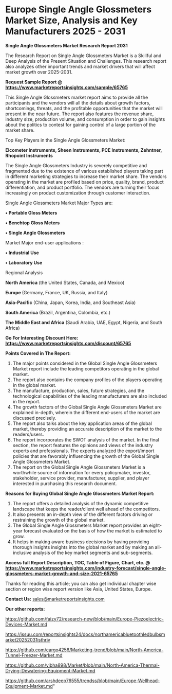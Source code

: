 # Europe Single Angle Glossmeters Market Size, Analysis and Key Manufacturers 2025 - 2031

<strong>Single Angle Glossmeters Market Research Report 2031</strong>

The Research Report on Single Angle Glossmeters Market is a Skillful and Deep Analysis of the Present Situation and Challenges. This research report also analyzes other important trends and market drivers that will affect market growth over 2025-2031.

<strong>Request Sample Report @ <a href=https://www.marketreportsinsights.com/sample/65765>https://www.marketreportsinsights.com/sample/65765</a></strong>

This Single Angle Glossmeters market report aims to provide all the participants and the vendors will all the details about growth factors, shortcomings, threats, and the profitable opportunities that the market will present in the near future. The report also features the revenue share, industry size, production volume, and consumption in order to gain insights about the politics to contest for gaining control of a large portion of the market share.

Top Key Players in the Single Angle Glossmeters Market:

<strong>Elcometer Instruments, Sheen Instruments, PCE Instruments, Zehntner, Rhopoint Instruments</strong>

The Single Angle Glossmeters Industry is severely competitive and fragmented due to the existence of various established players taking part in different marketing strategies to increase their market share. The vendors operating in the market are profiled based on price, quality, brand, product differentiation, and product portfolio. The vendors are turning their focus increasingly on product customization through customer interaction.

Single Angle Glossmeters Market Major Types are:

<strong>• Portable Gloss Meters

• Benchtop Gloss Meters

• Single Angle Glossmeters</strong>

Market Major end-user applications :

<strong>• Industrial Use

• Laboratory Use</strong>

Regional Analysis

</u><strong><b>North America</b></strong> (the United States, Canada, and Mexico)

<strong><b>Europe </b></strong>(Germany, France, UK, Russia, and Italy)

<strong><b>Asia-Pacific</b></strong> (China, Japan, Korea, India, and Southeast Asia)

<strong><b>South America</b></strong> (Brazil, Argentina, Colombia, etc.)

<strong><b>The Middle East and Africa</b></strong> (Saudi Arabia, UAE, Egypt, Nigeria, and South Africa)

<strong>Go For Interesting Discount Here: <a href=https://www.marketreportsinsights.com/discount/65765>https://www.marketreportsinsights.com/discount/65765</a></strong>

<strong>Points Covered in The Report:</strong>
<ol>
  <li>The major points considered in the Global Single Angle Glossmeters Market report include the leading competitors operating in the global market.</li>
  <li>The report also contains the company profiles of the players operating in the global market.</li>
  <li>The manufacture, production, sales, future strategies, and the technological capabilities of the leading manufacturers are also included in the report.</li>
  <li>The growth factors of the Global Single Angle Glossmeters Market are explained in-depth, wherein the different end-users of the market are discussed precisely.</li>
  <li>The report also talks about the key application areas of the global market, thereby providing an accurate description of the market to the readers/users.</li>
  <li>The report incorporates the SWOT analysis of the market. In the final section, the report features the opinions and views of the industry experts and professionals. The experts analyzed the export/import policies that are favorably influencing the growth of the Global Single Angle Glossmeters Market.</li>
  <li>The report on the Global Single Angle Glossmeters Market is a worthwhile source of information for every policymaker, investor, stakeholder, service provider, manufacturer, supplier, and player interested in purchasing this research document.</li>
</ol>
<strong>Reasons for Buying Global Single Angle Glossmeters Market Report:</strong>

<ol>
  <li>The report offers a detailed analysis of the dynamic competitive landscape that keeps the reader/client well ahead of the competitors.</li>
  <li>It also presents an in-depth view of the different factors driving or restraining the growth of the global market.</li>
  <li>The Global Single Angle Glossmeters Market report provides an eight-year forecast evaluated on the basis of how the market is estimated to grow.</li>
  <li>It helps in making aware business decisions by having providing thorough insights insights into the global market and by making an all-inclusive analysis of the key market segments and sub-segments.</li>
</ol>
<strong>Access full Report Description, TOC, Table of Figure, Chart, etc. @ <a href=https://www.marketreportsinsights.com/industry-forecast/single-angle-glossmeters-market-growth-and-size-2021-65765>https://www.marketreportsinsights.com/industry-forecast/single-angle-glossmeters-market-growth-and-size-2021-65765</a></strong>


Thanks for reading this article; you can also get individual chapter wise section or region wise report version like Asia, United States, Europe.

<strong>Contact Us:</strong>
sales@marketreportsinsights.com

<strong>Our other reports:</strong>

<a href=https://github.com/faizy72/research-new/blob/main/Europe-Piezoelectric-Devices-Market.md>https://github.com/faizy72/research-new/blob/main/Europe-Piezoelectric-Devices-Market.md</a>

<a href=https://issuu.com/reportsinsights24/docs/northamericabluetoothledbulbsmarket20252031isthriv>https://issuu.com/reportsinsights24/docs/northamericabluetoothledbulbsmarket20252031isthriv</a>

<a href=https://github.com/cargo4256/Marketing-trend/blob/main/North-America-Tunnel-Freezer-Market.md>https://github.com/cargo4256/Marketing-trend/blob/main/North-America-Tunnel-Freezer-Market.md</a>

<a href=https://github.com/vibha898/Market/blob/main/North-America-Thermal-Drying-Dewatering-Equipment-Market.md>https://github.com/vibha898/Market/blob/main/North-America-Thermal-Drying-Dewatering-Equipment-Market.md</a>

<a href=https://github.com/arshdeep76555/trendss/blob/main/Europe-Wellhead-Equipment-Market.md>https://github.com/arshdeep76555/trendss/blob/main/Europe-Wellhead-Equipment-Market.md</a>"
